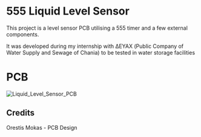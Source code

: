 # 555 Liquid Level Sensor

This project is a level sensor PCB utilising a 555 timer and a few external components.

It was developed during my internship with ΔΕΥΑΧ (Public Company of Water Supply and Sewage of Chania) to be tested in water storage facilities

# PCB 
![Liquid_Level_Sensor_PCB](https://github.com/user-attachments/assets/49703f51-7f94-4808-b989-713f9a801a37)


## Credits
Orestis Mokas - PCB Design  
